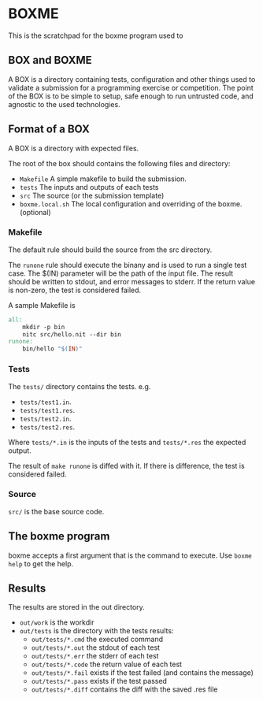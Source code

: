 # BOXME

This is the scratchpad for the boxme program used to

## BOX and BOXME

A BOX is a directory containing tests, configuration and other things used to validate a submission for a programming exercise or competition.
The point of the BOX is to be simple to setup, safe enough to run untrusted code, and agnostic to the used technologies.

## Format of a BOX

A BOX is a directory with expected files.

The root of the box should contains the following files and directory:

* `Makefile` A simple makefile to build the submission.
* `tests` The inputs and outputs of each tests
* `src` The source (or the submission template)
* `boxme.local.sh` The local configuration and overriding of the boxme. (optional)

### Makefile

The default rule should build the source from the src directory.

The `runone` rule should execute the binany and is used to run a single test case.
The $(IN) parameter will be the path of the input file.
The result should be written to stdout, and error messages to stderr.
If the return value is non-zero, the test is considered failed.

A sample Makefile is

~~~Makefile
all:
	mkdir -p bin
	nitc src/hello.nit --dir bin
runone:
	bin/hello "$(IN)"
~~~

### Tests

The `tests/` directory contains the tests. e.g.

* `tests/test1.in`.
* `tests/test1.res`.
* `tests/test2.in`.
* `tests/test2.res`.

Where `tests/*.in` is the inputs of the tests and `tests/*.res` the expected output.

The result of `make runone` is diffed with it.
If there is difference, the test is considered failed.

### Source

`src/` is the base source code.

## The boxme program

boxme accepts a first argument that is the command to execute.
Use `boxme help` to get the help.

## Results

The results are stored in the out directory.

* `out/work` is the workdir
* `out/tests` is the directory with the tests results:
  * `out/tests/*.cmd` the executed command
  * `out/tests/*.out` the stdout of each test
  * `out/tests/*.err` the stderr of each test
  * `out/tests/*.code` the return value of each test
  * `out/tests/*.fail` exists if the test failed (and contains the message)
  * `out/tests/*.pass` exists if the test passed
  * `out/tests/*.diff` contains the diff with the saved .res file
